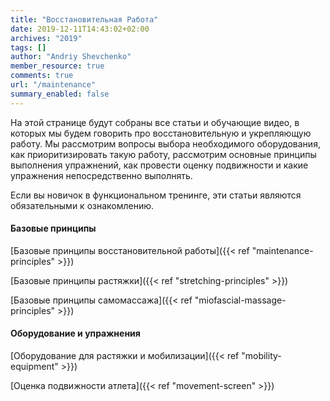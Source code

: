 ```yaml
---
title: "Восстановительная Работа"
date: 2019-12-11T14:43:02+02:00
archives: "2019"
tags: []
author: "Andriy Shevchenko"
member_resource: true
comments: true
url: "/maintenance"
summary_enabled: false
---
```


На этой странице будут собраны все статьи и обучающие видео, в которых
мы будем говорить про восстановительную и укрепляющую работу. Мы
рассмотрим вопросы выбора необходимого оборудования, как приоритизировать 
такую работу, рассмотрим основные принципы выполнения упражнений,
как провести оценку подвижности и какие упражнения непосредственно
выполнять.  

Если вы новичок в функциональном тренинге, эти статьи являются
обязательными к ознакомлению.

#### Базовые принципы 

[Базовые принципы восстановительной работы]({{< ref "maintenance-principles" >}})

[Базовые принципы растяжки]({{< ref "stretching-principles" >}})

[Базовые принципы самомассажа]({{< ref "miofascial-massage-principles" >}})

#### Оборудование и упражнения 

[Оборудование для растяжки и мобилизации]({{< ref "mobility-equipment" >}})

[Оценка подвижности атлета]({{< ref "movement-screen" >}})


